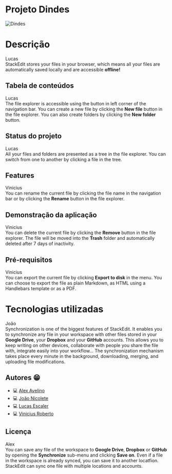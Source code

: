 # Projeto Dindes
![Dindes](https://i.imgur.com/PJ37uss.png)

# Descrição
Lucas <br />
StackEdit stores your files in your browser, which means all your files are automatically saved locally and are accessible **offline!**

## Tabela de conteúdos
Lucas  <br />
The file explorer is accessible using the button in left corner of the navigation bar. You can create a new file by clicking the **New file** button in the file explorer. You can also create folders by clicking the **New folder** button.

## Status do projeto
Lucas  <br />
All your files and folders are presented as a tree in the file explorer. You can switch from one to another by clicking a file in the tree.

## Features
Vinicius  <br />
You can rename the current file by clicking the file name in the navigation bar or by clicking the **Rename** button in the file explorer.

## Demonstração da aplicação
Vinicius  <br />
You can delete the current file by clicking the **Remove** button in the file explorer. The file will be moved into the **Trash** folder and automatically deleted after 7 days of inactivity.

## Pré-requisitos
Vinicius  <br />
You can export the current file by clicking **Export to disk** in the menu. You can choose to export the file as plain Markdown, as HTML using a Handlebars template or as a PDF.


# Tecnologias utilizadas
João  <br />
Synchronization is one of the biggest features of StackEdit. It enables you to synchronize any file in your workspace with other files stored in your **Google Drive**, your **Dropbox** and your **GitHub** accounts. This allows you to keep writing on other devices, collaborate with people you share the file with, integrate easily into your workflow... The synchronization mechanism takes place every minute in the background, downloading, merging, and uploading file modifications.


## Autores 😁

- 💻 [Alex Avelino](https://github.com/AlexAvelino)
- 💻 [João Nicolete](https://github.com/JoaoNicolete)
- 💻 [Lucas Escaler](https://github.com/LucasEscaler)
- 💻 [Vinicius Roberto](https://github.com/ViniciusRob)



## Licença
Alex  <br />
You can save any file of the workspace to **Google Drive**, **Dropbox** or **GitHub** by opening the **Synchronize** sub-menu and clicking **Save on**. Even if a file in the workspace is already synced, you can save it to another locatfion. StackEdit can sync one file with multiple locations and accounts.

